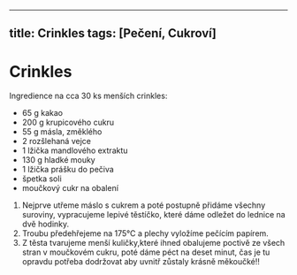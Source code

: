 
---
title: Crinkles
tags: [Pečení, Cukroví]
---

# Crinkles

Ingredience na cca 30 ks menších crinkles:

* 65 g kakao
* 200 g krupicového cukru
* 55 g másla, změklého
* 2 rozšlehaná vejce
* 1 lžička mandlového extraktu
* 130 g hladké mouky
* 1 lžička prášku do pečiva
* špetka soli
* moučkový cukr na obalení

1. Nejprve utřeme máslo s cukrem a poté postupně přidáme všechny suroviny, vypracujeme lepivé těstíčko, které dáme odležet do lednice na dvě hodinky.
2. Troubu předehřejeme na 175°C a plechy vyložíme pečícím papírem.
3. Z těsta tvarujeme menší kuličky,které ihned obalujeme poctivě ze všech stran v moučkovém cukru, poté dáme péct na deset minut, čas je tu opravdu potřeba dodržovat aby uvnitř zůstaly krásně měkoučké!! 